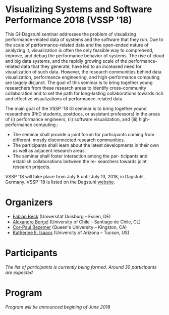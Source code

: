 # Visualizing Systems and Software Performance 2018 (VSSP '18)

This GI-Dagstuhl seminar addresses the problem of visualizing performance-related data of systems and the software that they run. Due to the scale of performance-related data and the open-ended nature of analyzing it, visualization is often the only feasible way to comprehend, improve, and debug the performance behavior of systems. The rise of cloud and big data systems, and the rapidly growing scale of the performance-related data that they generate, have led to an increased need for visualization of such data. However, the research communities behind data visualization, performance engineering, and high-performance computing are largely disjunct. The goal of this seminar is to bring together young researchers from these research areas to identify cross-community collaboration and to set the path for long-lasting collaborations towards rich and effective visualizations of performance-related data.

The main goal of the VSSP '18 GI seminar is to bring together yound researchers (PhD students, postdocs, or assistant professors) in the areas of (i) performance engineers, (ii) software visualization, and (iii) high-performance computing.:
- The seminar shall provide a joint forum for participants coming from different, mostly disconnected research communities.
- The participants shall learn about the latest developments in their own as well as adjacent research areas.
- The seminar shall foster interaction among the par- ticipants and establish collaborations between the re- searchers towards joint research projects.

VSSP '18 will take place from July 8 until July 13, 2018, in Dagstuhl, Germany. VSSP '18 is listed on the Dagstuhl [website](http://www.dagstuhl.de/no_cache/en/program/calendar/evhp/?semnr=18283).

# Organizers
- [Fabian Beck](https://www.vis.wiwi.uni-due.de/en/team/fabian-beck/) (Universität Duisburg – Essen, DE)
- [Alexandre Bergel](http://bergel.eu) (University of Chile – Santiago de Chile, CL)
- [Cor-Paul Bezemer](http://sailhome.cs.queensu.ca/~corpaul/) (Queen's University – Kingston, CA)
- [Katherine E. Isaacs](http://idav.ucdavis.edu/~ki/) (University of Arizona – Tucson, US)

# Participants

*The list of participants is currently being formed. Around 30 participants are expected*

# Program

*Program will be announced begining of June 2018*
